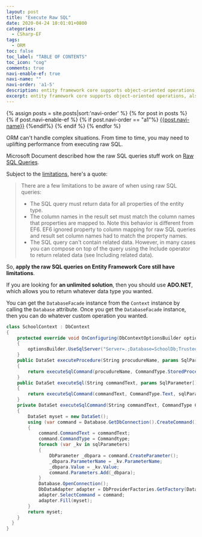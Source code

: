 ```yaml
---
layout: post
title: "Execute Raw SQL"
date: 2020-04-24 10:01:01+0800
categories:
  - CSharp-EF
tags:
  - ORM
toc: false
toc_label: "TABLE OF CONTENTS"
toc_icon: "cog"
comments: true
navi-enable-ef: true
navi-name: ""
navi-order: 'a1-5'
description: entity framework core supports object-oriented operations, also supports raw sql operations, query, insert, delete, update etc...
excerpt: entity framework core supports object-oriented operations, also supports raw sql operations, query, insert, delete, update etc...
---
```

<!--navigation bar-->
<div class='navi-link-container'>
  {% assign posts = site.posts|sort:'navi-order' %}
  {% for post in posts %}
    {% if post.navi-enable-ef %}
        {% if post.navi-order == "a1"%}
            <a href="{{ site.baseurl }}{{ post.url }}" class='navi-link'>{{post.navi-name}}</a>
        {%endif%}
    {% endif %}
  {% endfor %}
<a class='navi-link'></a></div>
<!--navigation bar-->

ORM can't handle complex situations. From time to time, you may need to uplifting performance from executing raw SQL. 

Microsoft Document described how the raw SQL queries stuff work on [Raw SQL Queries][1].


Subject to the [limitations][2], here's a quote:
>There are a few limitations to be aware of when using raw SQL queries:
>
>   * The SQL query must return data for all properties of the entity type.
>   * The column names in the result set must match the column names that properties are mapped to. Note this behavior is different from EF6. EF6 ignored property to column mapping for raw SQL queries and result set column names had to match the property names.
>   * The SQL query can't contain related data. However, in many cases you can compose on top of the query using the Include operator to return related data (see Including related data).


So, **apply the raw SQL queries on Entity Framework Core still have limitations**. 

If you are looking for **an unlimited solution**, then you should use **ADO.NET**,  which allows you to return whatever data type you wanted.


You can get the `DatabaseFacade` instance from the `Context` instance by calling the `Database` attribute. Once you get the `DatabaseFacade` instance, then you can do whatever custom operation you wanted.
```c#
class SchoolContext : DbContext
{
    protected override void OnConfiguring(DbContextOptionsBuilder optionsBuilder)
    {
        optionsBuilder.UseSqlServer("Server=.;Database=SchoolDb;Trusted_Connection=True;");
    }
    public DataSet executeProcedure(String procudureName, params SqlParameter[] sqlParameters)
    {
        return executeSqlCommand(procudureName, CommandType.StoredProcedure, sqlParameters);
    }
    public DataSet executeSql(String commandText, params SqlParameter[] sqlParameters)
    {
        return executeSqlCommand(commandText, CommandType.Text, sqlParameters);
    }
    private DataSet executeSqlCommand(String commandText, CommandType Commandtype, params SqlParameter[] sqlParameters)
    {
        DataSet myset = new DataSet();
        using (var command = Database.GetDbConnection().CreateCommand())
        {
            command.CommandText = commandText;
            command.CommandType = Commandtype;
            foreach (var _kv in sqlParameters)
            {
                DbParameter _dbpara = command.CreateParameter();
                _dbpara.ParameterName = _kv.ParameterName;
                _dbpara.Value = _kv.Value;
                command.Parameters.Add(_dbpara);
            }
            Database.OpenConnection();
            DbDataAdapter adapter = DbProviderFactories.GetFactory(Database.GetDbConnection()).CreateDataAdapter();
            adapter.SelectCommand = command;
            adapter.Fill(myset);
        }
        return myset;
    }
  }
}
```


[1]: https://docs.microsoft.com/en-us/ef/core/querying/raw-sql
[2]: https://docs.microsoft.com/en-us/ef/core/querying/raw-sql#limitations


